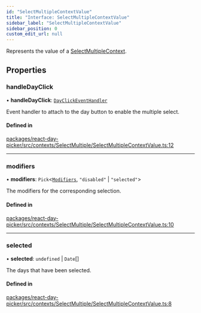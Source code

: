 ```yaml
---
id: "SelectMultipleContextValue"
title: "Interface: SelectMultipleContextValue"
sidebar_label: "SelectMultipleContextValue"
sidebar_position: 0
custom_edit_url: null
---
```


Represents the value of a [SelectMultipleContext](../variables/SelectMultipleContext).

## Properties

### handleDayClick

• **handleDayClick**: [`DayClickEventHandler`](../types/DayClickEventHandler)

Event handler to attach to the day button to enable the multiple select.

#### Defined in

[packages/react-day-picker/src/contexts/SelectMultiple/SelectMultipleContextValue.ts:12](https://github.com/gpbl/react-day-picker/blob/6bc3b9d0/packages/react-day-picker/src/contexts/SelectMultiple/SelectMultipleContextValue.ts#L12)

___

### modifiers

• **modifiers**: `Pick`<[`Modifiers`](../types/Modifiers), ``"disabled"`` \| ``"selected"``\>

The modifiers for the corresponding selection.

#### Defined in

[packages/react-day-picker/src/contexts/SelectMultiple/SelectMultipleContextValue.ts:10](https://github.com/gpbl/react-day-picker/blob/6bc3b9d0/packages/react-day-picker/src/contexts/SelectMultiple/SelectMultipleContextValue.ts#L10)

___

### selected

• **selected**: `undefined` \| `Date`[]

The days that have been selected.

#### Defined in

[packages/react-day-picker/src/contexts/SelectMultiple/SelectMultipleContextValue.ts:8](https://github.com/gpbl/react-day-picker/blob/6bc3b9d0/packages/react-day-picker/src/contexts/SelectMultiple/SelectMultipleContextValue.ts#L8)
